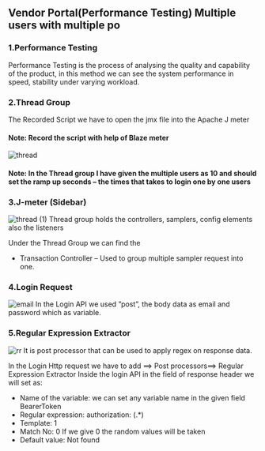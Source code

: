 ## Vendor Portal(Performance Testing) Multiple users with multiple po 
### 1.Performance Testing
Performance Testing is the process of analysing the quality and capability of the product, in this method we can see the system performance in speed, stability under varying workload. 
### 2.Thread Group 
The Recorded Script we have to open the jmx file into the Apache J meter 
#### Note: Record the script with help of Blaze meter 
![thread](https://user-images.githubusercontent.com/88279523/210039036-c727a5fe-a301-4705-b6ca-981263fa6c9e.png)
#### Note: In the Thread group I have given the multiple users as 10 and    should set the ramp up seconds – the times that takes to login one by one users  
### 3.J-meter (Sidebar)
![thread (1)](https://user-images.githubusercontent.com/88279523/210039059-f892cc84-d1e1-4e4c-b5fc-ad4f5aca5893.png)
Thread group holds the controllers, samplers, config elements also the listeners 

Under the Thread Group we can find the  
* Transaction Controller – Used to group multiple sampler request into one. 
### 4.Login Request 
![email](https://user-images.githubusercontent.com/88279523/210039207-8ea0093c-3e20-4f5e-8bb6-32e61ddc0acc.png)
In the Login API we used ”post”, the body data as email and password which as variable.
### 5.Regular Expression Extractor 
![rr](https://user-images.githubusercontent.com/88279523/210039250-a4e9436e-45d0-4ed5-841f-a364e0fa51c6.png)
It is post processor that can be used to apply regex on response data. 

In the Login Http request we have to add ==> Post processors==> Regular Expression Extractor 
Inside the login API in the field of response header we will set as: 
* Name of the variable: we can set any variable name in the given field BearerToken 
* Regular expression: authorization: (.*) 
* Template: $1$  
* Match No: 0 If we give 0 the random values will be taken 
* Default value: Not found 
